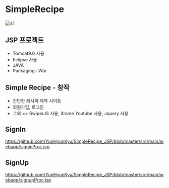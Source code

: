# SimpleRecipe

![s1](https://user-images.githubusercontent.com/33935620/148350647-ba94ef92-ad8e-4d16-bb87-f367b9a363e9.PNG)

## JSP 프로젝트
- Tomcat9.0 사용
- Eclipse 사용
- JAVA
- Packaging : War

## Simple Recipe - 창작
- 간단한 레시피 제작 사이트
- 회원가입, 로그인
- 그외 => SwiperJS 사용, iframe Youtube 사용, Jquery 사용

## SignIn
https://github.com/YunHyunKyu/SimpleRecipe_JSP/blob/master/src/main/webapp/signinProc.jsp

## SignUp
https://github.com/YunHyunKyu/SimpleRecipe_JSP/blob/master/src/main/webapp/signupProc.jsp



